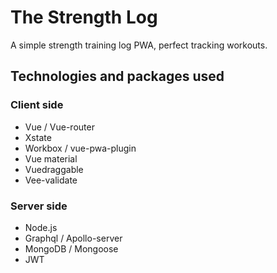 # The Strength Log

A simple strength training log PWA, perfect tracking workouts.

## Technologies and packages used

### Client side
- Vue / Vue-router
- Xstate
- Workbox / vue-pwa-plugin
- Vue material
- Vuedraggable
- Vee-validate

### Server side
- Node.js
- Graphql / Apollo-server
- MongoDB / Mongoose
- JWT


